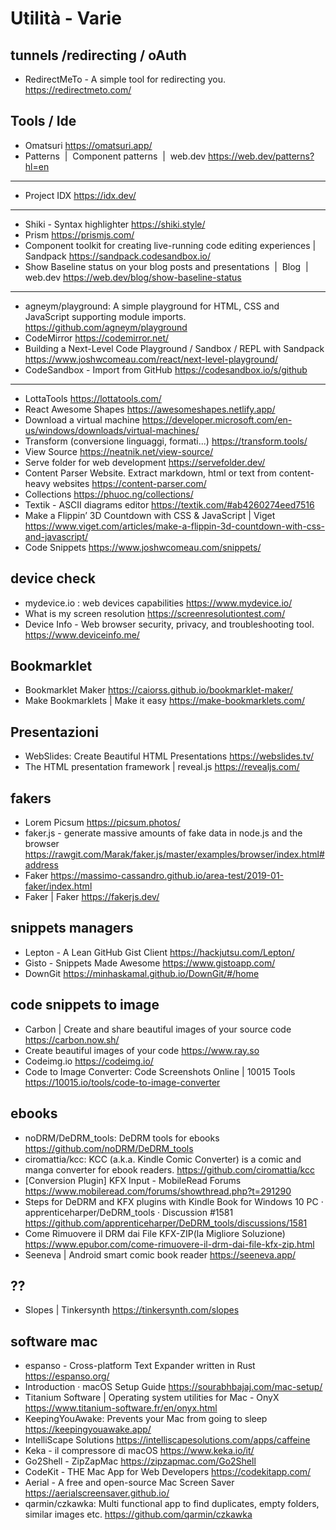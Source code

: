 # Utilità - Varie


## tunnels /redirecting / oAuth
* RedirectMeTo - A simple tool for redirecting you. <https://redirectmeto.com/>

## Tools / Ide

* Omatsuri <https://omatsuri.app/>
* Patterns  |  Component patterns  |  web.dev <https://web.dev/patterns?hl=en>

---

* Project IDX <https://idx.dev/>

---

* Shiki - Syntax highlighter <https://shiki.style/>
* Prism <https://prismjs.com/>
* Component toolkit for creating live-running code editing experiences | Sandpack <https://sandpack.codesandbox.io/>
* Show Baseline status on your blog posts and presentations  |  Blog  |  web.dev <https://web.dev/blog/show-baseline-status>

---

* agneym/playground: A simple playground for HTML, CSS and JavaScript supporting module imports. <https://github.com/agneym/playground>
* CodeMirror <https://codemirror.net/>
* Building a Next-Level Code Playground / Sandbox / REPL with Sandpack <https://www.joshwcomeau.com/react/next-level-playground/>
* CodeSandbox - Import from GitHub <https://codesandbox.io/s/github>

---

* LottaTools <https://lottatools.com/>
* React Awesome Shapes <https://awesomeshapes.netlify.app/>
* Download a virtual machine <https://developer.microsoft.com/en-us/windows/downloads/virtual-machines/>
* Transform (conversione linguaggi, formati...) <https://transform.tools/>
* View Source <https://neatnik.net/view-source/>
* Serve folder for web development <https://servefolder.dev/>
* Content Parser Website. Extract markdown, html or text from content-heavy websites <https://content-parser.com/> 
* Collections <https://phuoc.ng/collections/>
* Textik - ASCII diagrams editor <https://textik.com/#ab4260274eed7516> 
* Make a Flippin’ 3D Countdown with CSS & JavaScript | Viget <https://www.viget.com/articles/make-a-flippin-3d-countdown-with-css-and-javascript/>
* Code Snippets <https://www.joshwcomeau.com/snippets/>

## device check
* mydevice.io : web devices capabilities <https://www.mydevice.io/>
* What is my screen resolution <https://screenresolutiontest.com/>
* Device Info - Web browser security, privacy, and troubleshooting tool. <https://www.deviceinfo.me/>



## Bookmarklet
* Bookmarklet Maker <https://caiorss.github.io/bookmarklet-maker/>
* Make Bookmarklets | Make it easy <https://make-bookmarklets.com/>

## Presentazioni
* WebSlides: Create Beautiful HTML Presentations <https://webslides.tv/>
* The HTML presentation framework | reveal.js <https://revealjs.com/>

## fakers

* Lorem Picsum <https://picsum.photos/>
* faker.js - generate massive amounts of fake data in node.js and the browser <https://rawgit.com/Marak/faker.js/master/examples/browser/index.html#address>
* Faker <https://massimo-cassandro.github.io/area-test/2019-01-faker/index.html>
* Faker | Faker <https://fakerjs.dev/>

## snippets managers

* Lepton - A Lean GitHub Gist Client <https://hackjutsu.com/Lepton/>
* Gisto - Snippets Made Awesome <https://www.gistoapp.com/>
* DownGit <https://minhaskamal.github.io/DownGit/#/home>


## code snippets to image
* Carbon | Create and share beautiful images of your source code <https://carbon.now.sh/>
* Create beautiful images of your code <https://www.ray.so>
* Codeimg.io <https://codeimg.io/>
* Code to Image Converter: Code Screenshots Online | 10015 Tools <https://10015.io/tools/code-to-image-converter>


## ebooks
* noDRM/DeDRM_tools: DeDRM tools for ebooks <https://github.com/noDRM/DeDRM_tools>
* ciromattia/kcc: KCC (a.k.a. Kindle Comic Converter) is a comic and manga converter for ebook readers. <https://github.com/ciromattia/kcc>
* [Conversion Plugin] KFX Input - MobileRead Forums <https://www.mobileread.com/forums/showthread.php?t=291290>
* Steps for DeDRM and KFX plugins with Kindle Book for Windows 10 PC · apprenticeharper/DeDRM_tools · Discussion #1581 <https://github.com/apprenticeharper/DeDRM_tools/discussions/1581>
* Come Rimuovere il DRM dai File KFX-ZIP(la Migliore Soluzione) <https://www.epubor.com/come-rimuovere-il-drm-dai-file-kfx-zip.html>
* Seeneva | Android smart comic book reader <https://seeneva.app/>

## ??
* Slopes | Tinkersynth <https://tinkersynth.com/slopes>


## software mac
* espanso - Cross-platform Text Expander written in Rust <https://espanso.org/>
* Introduction · macOS Setup Guide <https://sourabhbajaj.com/mac-setup/>
* Titanium Software | Operating system utilities for Mac - OnyX <https://www.titanium-software.fr/en/onyx.html>
* KeepingYouAwake: Prevents your Mac from going to sleep <https://keepingyouawake.app/>
* IntelliScape Solutions <https://intelliscapesolutions.com/apps/caffeine>
* Keka - il compressore di macOS <https://www.keka.io/it/>
* Go2Shell - ZipZapMac <https://zipzapmac.com/Go2Shell>
* CodeKit - THE Mac App for Web Developers <https://codekitapp.com/>
* Aerial - A free and open-source Mac Screen Saver <https://aerialscreensaver.github.io/>
* qarmin/czkawka: Multi functional app to find duplicates, empty folders, similar images etc. <https://github.com/qarmin/czkawka>

